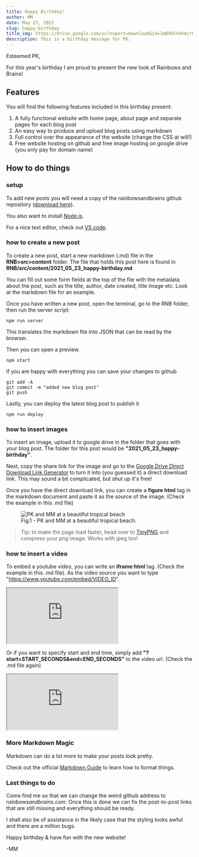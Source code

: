 ```yaml
---
title: Happy Birthday!
author: MM
date: May 23, 2021
slug: happy-birthday
title_img: https://drive.google.com/uc?export=download&id=1mB4O5nVk4crBx7VRQHzdNv5urPfz0luy
description: This is a birthday message for PK.
---
```


Esteemed PK,

For this year's birthday I am proud to present the new look of Rainbows and Brains!

## Features

You will find the following features included in this birthday present:

1. A fully functional website with home page, about page and separate pages for each blog post
2. An easy way to produce and upload blog posts using markdown
3. Full control over the appearance of the website (change the CSS at will!)
4. Free website hosting on github and free image hosting on google drive (you only pay for domain name)

## How to do things


### setup

To add new posts you will need a copy of the rainbowsandbrains github repository ([download here](https://github.com/mandmeier/rainbowsandbrains)).

You also want to install [Node.js](https://nodejs.org/en/).

For a nice text editor, check out [VS code](https://code.visualstudio.com/download).


### how to create a new post

To create a new post, start a new markdown (.md) file in the **RNB>src>content** folder. The file that holds this post here is found in **RNB/src/content/2021_05_23_happy-birthday.md**

You can fill out some form fields at the top of the file with the metadata about the post, such as the title, author, date created, title image etc. Look at the markdown file for an example.

Once you have written a new post, open the terminal, go to the RNB folder, then run the server script:

    npm run server

This translates the markdown file into JSON that can be read by the browser.

Then you can open a preview.

    npm start

If you are happy with everything you can save your changes to github

```
git add -A
git commit -m "added new blog post"
git push
```

Lastly, you can deploy the latest blog post to publish it

    npm run deploy


### how to insert images

To insert an image, upload it to google drive in the folder that goes with your blog post.
The folder for this post would be **"2021_05_23_happy-birthday"**.

Next, copy the share link for the image and go to the [Google Drive Direct Download Link Generator](https://sites.google.com/site/gdocs2direct/home) to turn it into (you guessed it) a direct download link. This may sound a bit complicated, but shut up it's free!

Once you have the direct download link, you can create a **figure html** tag in the markdown document and paste it as the source of the image. (Check the example in this .md file)


<figure class="image">
  <img src="https://drive.google.com/uc?export=download&id=15zo2zJfjcbLPmsXSA0mgyk8b3TZpcBiv" style="max-width: 300px;" alt="PK and MM at a beautiful tropical beach">
  <figcaption>Fig.1 - PK and MM at a beautiful tropical beach.</figcaption>
</figure>



> Tip: to make the page load faster, head over to [TinyPNG](https://tinypng.com/) and compress your png image. Works with jpeg too!


### how to insert a video

To embed a youtube video, you can write an **iframe html** tag. (Check the example in this .md file). As the video source you want to type "https://www.youtube.com/embed/VIDEO_ID".

<div className="iframe-video">
    <iframe className="iframe-responsive" src="https://www.youtube.com/embed/tgbNymZ7vqY"></iframe>
</div>


Or if you want to specify start and end time, simply add **"?start=START_SECONDS&end=END_SECONDS"** to the video url. (Check the .md file again)

<div className="iframe-video">
    <iframe className="iframe-responsive" src="https://www.youtube.com/embed/tgbNymZ7vqY?start=52&end=108"></iframe>
</div>

### More Markdown Magic

Markdown can do a lot more to make your posts look pretty.

Check out the official [Markdown Guide](https://www.markdownguide.org/basic-syntax/) to learn how to format things.

### Last things to do

Come find me so that we can change the weird github address to *rainbowsandbrains.com*. Once this is done we can fix the post-to-post links that are still missing and everything should be ready.

I shall also be of assistance in the likely case that the styling looks awful and there are a million bugs.

Happy birthday & have fun with the new website!

-MM
